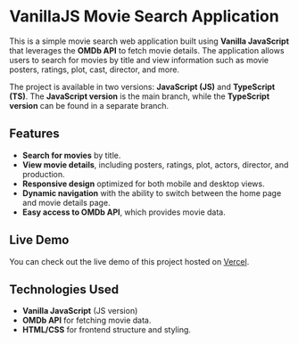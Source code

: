 # VanillaJS Movie Search Application

This is a simple movie search web application built using **Vanilla JavaScript** that leverages the **OMDb API** to fetch movie details. The application allows users to search for movies by title and view information such as movie posters, ratings, plot, cast, director, and more.

The project is available in two versions: **JavaScript (JS)** and **TypeScript (TS)**. The **JavaScript version** is the main branch, while the **TypeScript version** can be found in a separate branch.

## Features

- **Search for movies** by title.
- **View movie details**, including posters, ratings, plot, actors, director, and production.
- **Responsive design** optimized for both mobile and desktop views.
- **Dynamic navigation** with the ability to switch between the home page and movie details page.
- **Easy access to OMDb API**, which provides movie data.

## Live Demo

You can check out the live demo of this project hosted on [Vercel](https://movie-search-app-eight-khaki.vercel.app/#/).

## Technologies Used

- **Vanilla JavaScript** (JS version)
- **OMDb API** for fetching movie data.
- **HTML/CSS** for frontend structure and styling.
